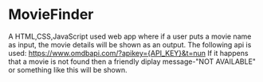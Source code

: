 # MovieFinder
A HTML,CSS,JavaScript used web app where if a user puts a movie name as input, the movie details will be shown as an output.
The following api is used: https://www.omdbapi.com/?apikey={API_KEY}&t=nun
If it happens that a movie is not found then a friendly diplay message-"NOT AVAILABLE" or something like this will be shown. 
